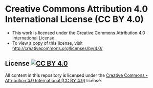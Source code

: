 # Creative Commons Attribution 4.0 International License (CC BY 4.0)
- This work is licensed under the Creative Commons Attribution 4.0 International
License.
- To view a copy of this license, visit http://creativecommons.org/licenses/by/4.0/
## License [![CC BY 4.0](http://mirrors.creativecommons.org/presskit/buttons/80x15/svg/by.svg)](http://creativecommons.org/licenses/by/4.0/)
All content in this repository is licensed under the [Creative Commons - Attribution 4.0 International (CC BY 4.0)](http://creativecommons.org/licenses/by/4.0/) license.
